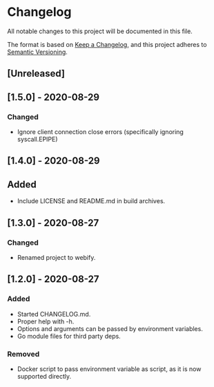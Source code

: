 # Changelog
All notable changes to this project will be documented in this file.

The format is based on [Keep a Changelog](https://keepachangelog.com/en/1.0.0/),
and this project adheres to [Semantic Versioning](https://semver.org/spec/v2.0.0.html).

## [Unreleased]

## [1.5.0] - 2020-08-29
### Changed
- Ignore client connection close errors (specifically ignoring syscall.EPIPE)

## [1.4.0] - 2020-08-29
## Added
- Include LICENSE and README.md in build archives.

## [1.3.0] - 2020-08-27
### Changed
- Renamed project to webify.

## [1.2.0] - 2020-08-27
### Added
- Started CHANGELOG.md.
- Proper help with -h.
- Options and arguments can be passed by environment variables.
- Go module files for third party deps.

### Removed
- Docker script to pass environment variable as script, as it is now supported
  directly.